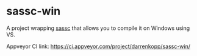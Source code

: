 sassc-win
=========

A project wrapping [sassc](https://github.com/sass/sassc) that allows you to compile it on Windows using VS.

Appveyor CI link: https://ci.appveyor.com/project/darrenkopp/sassc-win/
